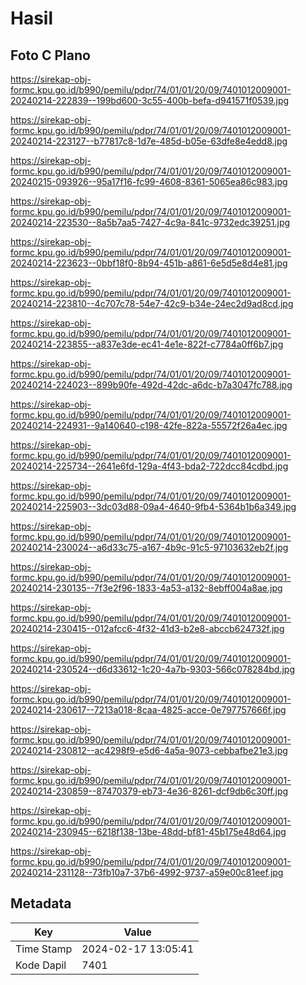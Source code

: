 # Hasil

## Foto C Plano

https://sirekap-obj-formc.kpu.go.id/b990/pemilu/pdpr/74/01/01/20/09/7401012009001-20240214-222839--199bd600-3c55-400b-befa-d941571f0539.jpg

https://sirekap-obj-formc.kpu.go.id/b990/pemilu/pdpr/74/01/01/20/09/7401012009001-20240214-223127--b77817c8-1d7e-485d-b05e-63dfe8e4edd8.jpg

https://sirekap-obj-formc.kpu.go.id/b990/pemilu/pdpr/74/01/01/20/09/7401012009001-20240215-093926--95a17f16-fc99-4608-8361-5065ea86c983.jpg

https://sirekap-obj-formc.kpu.go.id/b990/pemilu/pdpr/74/01/01/20/09/7401012009001-20240214-223530--8a5b7aa5-7427-4c9a-841c-9732edc39251.jpg

https://sirekap-obj-formc.kpu.go.id/b990/pemilu/pdpr/74/01/01/20/09/7401012009001-20240214-223623--0bbf18f0-8b94-451b-a861-6e5d5e8d4e81.jpg

https://sirekap-obj-formc.kpu.go.id/b990/pemilu/pdpr/74/01/01/20/09/7401012009001-20240214-223810--4c707c78-54e7-42c9-b34e-24ec2d9ad8cd.jpg

https://sirekap-obj-formc.kpu.go.id/b990/pemilu/pdpr/74/01/01/20/09/7401012009001-20240214-223855--a837e3de-ec41-4e1e-822f-c7784a0ff6b7.jpg

https://sirekap-obj-formc.kpu.go.id/b990/pemilu/pdpr/74/01/01/20/09/7401012009001-20240214-224023--899b90fe-492d-42dc-a6dc-b7a3047fc788.jpg

https://sirekap-obj-formc.kpu.go.id/b990/pemilu/pdpr/74/01/01/20/09/7401012009001-20240214-224931--9a140640-c198-42fe-822a-55572f26a4ec.jpg

https://sirekap-obj-formc.kpu.go.id/b990/pemilu/pdpr/74/01/01/20/09/7401012009001-20240214-225734--2641e6fd-129a-4f43-bda2-722dcc84cdbd.jpg

https://sirekap-obj-formc.kpu.go.id/b990/pemilu/pdpr/74/01/01/20/09/7401012009001-20240214-225903--3dc03d88-09a4-4640-9fb4-5364b1b6a349.jpg

https://sirekap-obj-formc.kpu.go.id/b990/pemilu/pdpr/74/01/01/20/09/7401012009001-20240214-230024--a6d33c75-a167-4b9c-91c5-97103632eb2f.jpg

https://sirekap-obj-formc.kpu.go.id/b990/pemilu/pdpr/74/01/01/20/09/7401012009001-20240214-230135--7f3e2f96-1833-4a53-a132-8ebff004a8ae.jpg

https://sirekap-obj-formc.kpu.go.id/b990/pemilu/pdpr/74/01/01/20/09/7401012009001-20240214-230415--012afcc6-4f32-41d3-b2e8-abccb624732f.jpg

https://sirekap-obj-formc.kpu.go.id/b990/pemilu/pdpr/74/01/01/20/09/7401012009001-20240214-230524--d6d33612-1c20-4a7b-9303-566c078284bd.jpg

https://sirekap-obj-formc.kpu.go.id/b990/pemilu/pdpr/74/01/01/20/09/7401012009001-20240214-230617--7213a018-8caa-4825-acce-0e797757666f.jpg

https://sirekap-obj-formc.kpu.go.id/b990/pemilu/pdpr/74/01/01/20/09/7401012009001-20240214-230812--ac4298f9-e5d6-4a5a-9073-cebbafbe21e3.jpg

https://sirekap-obj-formc.kpu.go.id/b990/pemilu/pdpr/74/01/01/20/09/7401012009001-20240214-230859--87470379-eb73-4e36-8261-dcf9db6c30ff.jpg

https://sirekap-obj-formc.kpu.go.id/b990/pemilu/pdpr/74/01/01/20/09/7401012009001-20240214-230945--6218f138-13be-48dd-bf81-45b175e48d64.jpg

https://sirekap-obj-formc.kpu.go.id/b990/pemilu/pdpr/74/01/01/20/09/7401012009001-20240214-231128--73fb10a7-37b6-4992-9737-a59e00c81eef.jpg


## Metadata

| Key        | Value               |
| ---------- | ------------------- |
| Time Stamp | 2024-02-17 13:05:41 |
| Kode Dapil | 7401                |



